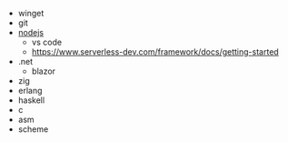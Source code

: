 * winget
* git
* [nodejs](https://nodejs.org/en/download/package-manager)
  * vs code
  * https://www.serverless-dev.com/framework/docs/getting-started
* .net
  * blazor
* zig
* erlang
* haskell
* c
* asm
* scheme
